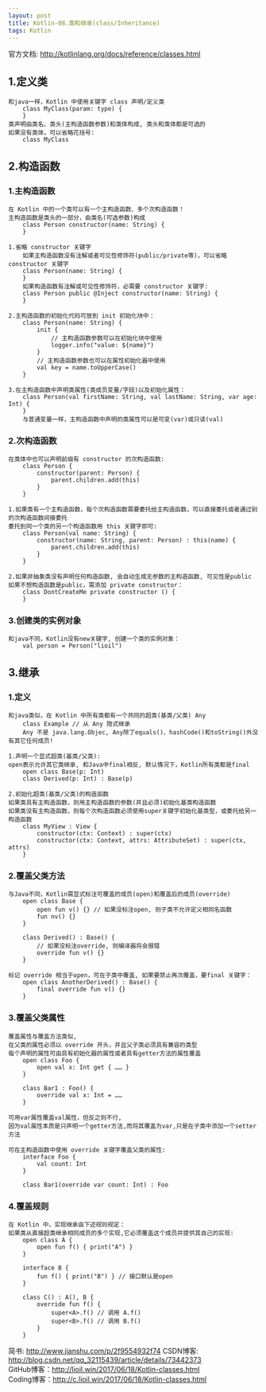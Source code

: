 ```yaml
---
layout: post
title: Kotlin-08.类和继承(class/Inheritance)
tags: Kotlin
---
```

官方文档: http://kotlinlang.org/docs/reference/classes.html
 
## 1.定义类
    和java一样，Kotlin 中使用关键字 class 声明/定义类
        class MyClass(param: type) {
        }
    类声明由类名、类头(主构造函数参数)和类体构成, 类头和类体都是可选的    
    如果没有类体，可以省略花括号:
        class MyClass

## 2.构造函数
### 1.主构造函数
    在 Kotlin 中的一个类可以有一个主构造函数、多个次构造函数！
    主构造函数是类头的一部分，由类名(可选参数)构成
        class Person constructor(name: String) {
        }

    1.省略 constructor 关键字
        如果主构造函数没有注解或者可见性修饰符(public/private等)，可以省略 constructor 关键字
        class Person(name: String) {
        }
        如果构造函数有注解或可见性修饰符，必需要 constructor 关键字:
        class Person public @Inject constructor(name: String) {
        }

    2.主构造函数的初始化代码可放到 init 初始化块中：
        class Person(name: String) {
            init {
                // 主构造函数参数可以在初始化块中使用
                logger.info("value: ${name}")
            }
            // 主构造函数参数也可以在属性初始化器中使用
            val key = name.toUpperCase()
        }

    3.在主构造函数中声明类属性(类成员变量/字段)以及初始化属性：
        class Person(val firstName: String, val lastName: String, var age: Int) {
        }
        与普通变量一样，主构造函数中声明的类属性可以是可变(var)或只读(val)

### 2.次构造函数
    在类体中也可以声明前缀有 constructor 的次构造函数:
        class Person {
            constructor(parent: Person) {
                parent.children.add(this)
            }
        }
        
    1.如果类有一个主构造函数，每个次构造函数需要委托给主构造函数，可以直接委托或者通过别的次构造函数间接委托
    委托到同一个类的另一个构造函数用 this 关键字即可:
        class Person(val name: String) {
            constructor(name: String, parent: Person) : this(name) {
                parent.children.add(this)
            }
        }

    2.如果非抽象类没有声明任何构造函数, 会自动生成无参数的主构造函数, 可见性是public
    如果不想构造函数是public，需添加 private constructor：
        class DontCreateMe private constructor () {
        }

### 3.创建类的实例对象
    和java不同，Kotlin没有new关键字, 创建一个类的实例对象：
        val person = Person("lioil")    

## 3.继承
### 1.定义
    和java类似，在 Kotlin 中所有类都有一个共同的超类(基类/父类) Any
        class Example // 从 Any 隐式继承
        Any 不是 java.lang.Objec, Any除了equals()、hashCode()和toString()外没有其它任何成员!

    1.声明一个显式超类(基类/父类):
    open表示允许其它类继承, 和Java中final相反, 默认情况下，Kotlin所有类都是final
        open class Base(p: Int)
        class Derived(p: Int) : Base(p)

    2.初始化超类(基类/父类)的构造函数
    如果类具有主构造函数，则用主构造函数的参数(并且必须)初始化基类构造函数
    如果类没有主构造函数，则每个次构造函数必须使用super关键字初始化基类型，或委托给另一构造函数
        class MyView : View {
            constructor(ctx: Context) : super(ctx)
            constructor(ctx: Context, attrs: AttributeSet) : super(ctx, attrs)
        }

### 2.覆盖父类方法
    与Java不同，Kotlin需显式标注可覆盖的成员(open)和覆盖后的成员(override)
        open class Base {
            open fun v() {} // 如果没标注open, 则子类不允许定义相同名函数
            fun nv() {}
        }

        class Derived() : Base() {
            // 如果没标注override, 则编译器将会报错            
            override fun v() {}  
        }
        
    标记 override 相当于open，可在子类中覆盖, 如果要禁止再次覆盖，要final 关键字：
        open class AnotherDerived() : Base() {
            final override fun v() {}
        }

### 3.覆盖父类属性
    覆盖属性与覆盖方法类似,
    在父类的属性必须以 override 开头，并且父子类必须具有兼容的类型
    每个声明的属性可由具有初始化器的属性或者具有getter方法的属性覆盖
        open class Foo {
            open val x: Int get { …… }
        }

        class Bar1 : Foo() {
            override val x: Int = ……
        }

    可用var属性覆盖val属性，但反之则不行,
    因为val属性本质是只声明一个getter方法,而将其覆盖为var,只是在子类中添加一个setter方法

    可在主构造函数中使用 override 关键字覆盖父类的属性:
        interface Foo {
            val count: Int
        }

        class Bar1(override var count: Int) : Foo

### 4.覆盖规则
    在 Kotlin 中，实现继承由下述规则规定：
    如果类从直接超类继承相同成员的多个实现,它必须覆盖这个成员并提供其自己的实现:
        open class A {
            open fun f() { print("A") }
        }

        interface B {
            fun f() { print("B") } // 接口默认是open
        }

        class C() : A(), B {       
            override fun f() {
                super<A>.f() // 调用 A.f()
                super<B>.f() // 调用 B.f()
            }
        }

简书: http://www.jianshu.com/p/2f9554932f74
CSDN博客: http://blog.csdn.net/qq_32115439/article/details/73442373   
GitHub博客：http://lioil.win/2017/06/18/Kotlin-classes.html   
Coding博客：http://c.lioil.win/2017/06/18/Kotlin-classes.html